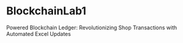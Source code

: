 # BlockchainLab1
 Powered Blockchain Ledger: Revolutionizing Shop Transactions with Automated Excel Updates
